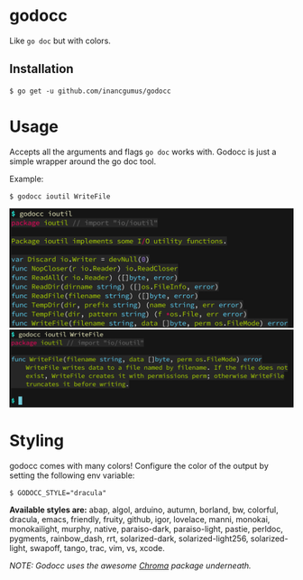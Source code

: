 # godocc

Like `go doc` but with colors.

## Installation

```
$ go get -u github.com/inancgumus/godocc
```

# Usage

Accepts all the arguments and flags `go doc` works with. Godocc is just a simple wrapper around the go doc tool.

Example:

```
$ godocc ioutil WriteFile
```
![godocc sample 1](samples/sample1.png)
![godocc sample 2](samples/sample2.png)

# Styling

godocc comes with many colors! Configure the color of the output by setting the following env variable:

```
$ GODOCC_STYLE="dracula"
```

**Available styles are:** abap, algol, arduino, autumn, borland, bw, colorful, dracula, emacs, friendly, fruity, github, igor, lovelace, manni, monokai, monokailight, murphy, native, paraiso-dark, paraiso-light, pastie, perldoc, pygments, rainbow_dash, rrt, solarized-dark, solarized-light256, solarized-light, swapoff, tango, trac, vim, vs, xcode.

_NOTE: Godocc uses the awesome [Chroma](https://github.com/alecthomas/chroma) package underneath._
